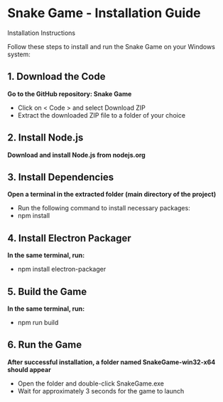 # Snake Game - Installation Guide

Installation Instructions

Follow these steps to install and run the Snake Game on your Windows system:

## 1. Download the Code
**Go to the GitHub repository: Snake Game**
- Click on < Code > and select Download ZIP
- Extract the downloaded ZIP file to a folder of your choice

## 2. Install Node.js
**Download and install Node.js from nodejs.org**

## 3. Install Dependencies
**Open a terminal in the extracted folder (main directory of the project)**
- Run the following command to install necessary packages:
- npm install

## 4. Install Electron Packager
**In the same terminal, run:**
- npm install electron-packager

## 5. Build the Game
**In the same terminal, run:**
- npm run build

## 6. Run the Game
**After successful installation, a folder named SnakeGame-win32-x64 should appear**
- Open the folder and double-click SnakeGame.exe
- Wait for approximately 3 seconds for the game to launch
